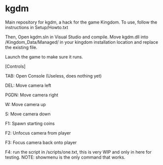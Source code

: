 # kgdm
Main repository for kgdm, a hack for the game Kingdom.
To use, follow the instructions in Setup/Howto.txt

Then,
Open kgdm.sln in Visual Studio and compile. Move kgdm.dll into /Kingdom_Data/Managed/ in your kingdom installation location 
and replace the existing file.

Launch the game to make sure it runs. 

[Controls]


TAB: Open Console (Useless, does nothing yet)


DEL: Move camera left

PGDN: Move camera right

W: Move camera up

S: Move camera down


F1: Spawn starting coins

F2: Unfocus camera from player

F3: Focus camera back onto player

F4: run the script in /scripts/one.txt, this is very WIP and only in here for testing. NOTE: showmenu is the only command that works. 
